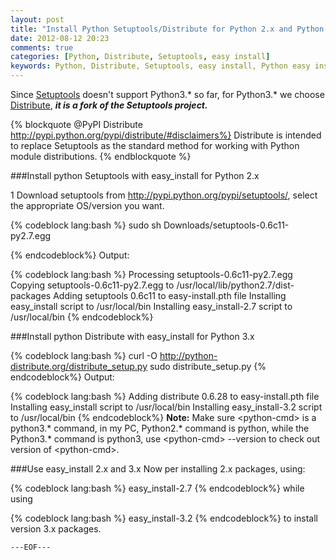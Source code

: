 ```yaml
---
layout: post
title: "Install Python Setuptools/Distribute for Python 2.x and Python 3.x"
date: 2012-08-12 20:23
comments: true
categories: [Python, Distribute, Setuptools, easy install]
keywords: Python, Distribute, Setuptools, easy install, Python easy install
---
```


Since [Setuptools](http://pypi.python.org/pypi/setuptools/) doesn't support Python3.\* so far, for Python3.\* we choose [Distribute](http://pypi.python.org/pypi/distribute/), _**it is a fork of the Setuptools project.**_

{% blockquote @PyPI Distribute http://pypi.python.org/pypi/distribute/#disclaimers%}
Distribute is intended to replace Setuptools as the standard method for working with Python module distributions.
{% endblockquote %}

###Install python Setuptools with easy_install for Python 2.x 

1 Download setuptools from http://pypi.python.org/pypi/setuptools/, select the appropriate OS/version you want.

{% codeblock lang:bash %}
sudo sh Downloads/setuptools-0.6c11-py2.7.egg

{% endcodeblock%}
Output:

{% codeblock  lang:bash %}
Processing setuptools-0.6c11-py2.7.egg
Copying setuptools-0.6c11-py2.7.egg to /usr/local/lib/python2.7/dist-packages
Adding setuptools 0.6c11 to easy-install.pth file
Installing easy_install script to /usr/local/bin
Installing easy_install-2.7 script to /usr/local/bin
{% endcodeblock%}


###Install python Distribute with easy_install for Python 3.x

{% codeblock  lang:bash %}
curl -O http://python-distribute.org/distribute_setup.py
sudo <python-cmd> distribute_setup.py
{% endcodeblock%}
Output:

{% codeblock  lang:bash %}
Adding distribute 0.6.28 to easy-install.pth file
Installing easy_install script to /usr/local/bin
Installing easy_install-3.2 script to /usr/local/bin
{% endcodeblock%}
**Note:** Make sure \<python-cmd\> is a python3.* command, in my PC, Python2.* command is python, while the Python3.* command is python3,  use \<python-cmd\> --version to check out version of \<python-cmd\>. 

###Use easy_install 2.x and 3.x
Now per installing 2.x packages, using:

{% codeblock lang:bash %}
easy_install-2.7  <package-name>
{% endcodeblock%}
while using

{% codeblock lang:bash %}
easy_install-3.2  <package-name>
{% endcodeblock%}
to install version 3.x packages.

`---EOF---`

